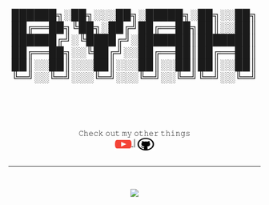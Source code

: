 <h2 align="center">
	██████╗░██╗░░░██╗░█████╗░██╗░░██╗
	██╔══██╗╚██╗░██╔╝██╔══██╗██║░░██║
	██████╔╝░╚████╔╝░███████║███████║
	██╔══██╗░░╚██╔╝░░██╔══██║██╔══██║
	██║░░██║░░░██║░░░██║░░██║██║░░██║
	╚═╝░░╚═╝░░░╚═╝░░░╚═╝░░╚═╝╚═╝░░╚═╝
    <br>
    <br>
</h2>

<br>
<br>

<!-- <p align="center">
	<a href="https://github.com/Ryah/Powercord-Utilities">
		<img align="center" src="https://github-readme-stats.vercel.app/api/pin/?username=Ryah&repo=Powercord-Utilities&theme=nightowl" />
	</a>
	<a href="https://github.com/Ryah/Live-Windows-3.0">
		<img align="center" src="https://github-readme-stats.vercel.app/api/pin/?username=Ryah&repo=Live-Windows-3.0&theme=nightowl" />
	</a>
	<a href="https://github.com/Ryah/SDV-Downgrader">
		<img align="center" src="https://github-readme-stats.vercel.app/api/pin/?username=Ryah&repo=SDV-Downgrader&theme=nightowl" />
	</a>
	<a href="https://github.com/Ryah/SDV-Rebind">
		<img align="center" src="https://github-readme-stats.vercel.app/api/pin/?username=Ryah&repo=SDV-Rebind&theme=nightowl" />
	</a>
</p>
<br>
<br> -->

<!-- ---

<br>
<br>
<p align="center">
	<a href="https://discord.com/users/236561912597446666">
		<img align="center" src="https://lanyard-profile-readme.vercel.app/api/236561912597446666?bg=0d1117" />
	</a>
    <a href="#">
		<img align="center" src="https://github-readme-stats.vercel.app/api?username=Ryah&count_private=true&theme=nightowl&show_icons=true&layout=compact" />
	</a>
</p>

<br> -->

<p align="center">
	𝙲𝚑𝚎𝚌𝚔 𝚘𝚞𝚝 𝚖𝚢 𝚘𝚝𝚑𝚎𝚛 𝚝𝚑𝚒𝚗𝚐𝚜
	<br>
	<a href="https://www.youtube.com/channel/UCcbIXBSl0IyA8Kx6yiGSmlA">
		<img align="center" height="25" width="33" src="https://raw.githubusercontent.com/Ryah/Ryah/main/Images/youtube.svg" />
	</a> |
	<a href="https://github.com/Ryah">
		<img align="center" src="https://raw.githubusercontent.com/Ryah/Ryah/main/Images/GitHub%20(2).svg" height="25" width="33" />
	</a>
	<br>
	<br>
</p>

---

<br>
<p align="center">
	<img src="https://profile-counter.glitch.me/Ryah/count.svg" />
</p>
